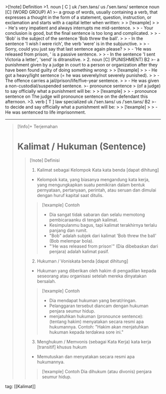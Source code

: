 <small>
</small>
>[!note] Definition
>1. noun [ C ]
uk  /ˈsen.təns/ us  /ˈsen.təns/
sentence noun [C] (WORD GROUP)
A1
>- a group of words, usually containing a verb, that expresses a thought in the form of a statement, question, instruction, or exclamation and starts with a capital letter when written:
> > [!example] 
> > - He's very impatient and always interrupts me mid-sentence.
> > - Your conclusion is good, but the final sentence is too long and complicated.
> > - 'Bob' is the subject of the sentence 'Bob threw the ball'.
> > - In the sentence 'I wish I were rich', the verb 'were' is in the subjunctive.
> > - Sorry, could you just say that last sentence again please?
> > - 'He was released from prison, ' is a passive sentence.
> > - In the sentence 'I sent Victoria a letter', 'send' is ditransitive.
> 2. noun [C] (PUNISHMENT)
B2
>- a punishment given by a judge in court to a person or organization after they have been found guilty of doing something wrong:
> > [!example] 
> > - He got a heavy/light sentence (= he was severely/not severely punished).
> > - The offence carries a jail/prison/life/five-year sentence.
> > - He was given a non-custodial/suspended sentence.
>- pronounce sentence
>  (of a judge) to say officially what a punishment will be:
> > [!example] 
> > - pronounce sentence on The judge will pronounce sentence on the defendant this afternoon.
>3. verb [ T ]   law   specialized
uk  /ˈsen.təns/ us  /ˈsen.təns/
B2
>- to decide and say officially what a punishment will be:
> > [!example] 
> > - He was sentenced to life imprisonment.

---

>[!info]+ Terjemahan
> # Kalimat / Hukuman (Sentence)
> > [!note] Definisi
> > 1. Kalimat sebagai Kelompok Kata
> >    kata benda [dapat dihitung]
> > - Kelompok kata, yang biasanya mengandung kata kerja, yang mengungkapkan suatu pemikiran dalam bentuk pernyataan, pertanyaan, perintah, atau seruan dan dimulai dengan huruf kapital saat ditulis.
> > > [!example] Contoh
> > > - Dia sangat tidak sabaran dan selalu memotong pembicaraanku di tengah kalimat.
> > > - Kesimpulanmu bagus, tapi kalimat terakhirnya terlalu panjang dan rumit.
> > > - "Bob" adalah subjek dari kalimat 'Bob threw the ball' (Bob melempar bola).
> > > - "'He was released from prison'" (Dia dibebaskan dari penjara) adalah kalimat pasif.
> > 2. Hukuman / Voniskata benda [dapat dihitung]
> > - Hukuman yang diberikan oleh hakim di pengadilan kepada seseorang atau organisasi setelah mereka dinyatakan bersalah.
> > > [!example] Contoh
> > > - Dia mendapat hukuman yang berat/ringan.
> > > - Pelanggaran tersebut diancam dengan hukuman penjara seumur hidup.
> > > - menjatuhkan hukuman (pronounce sentence): (tentang hakim) menyatakan secara resmi apa hukumannya. Contoh: "Hakim akan menjatuhkan hukuman kepada terdakwa sore ini."
> > 3. Menghukum / Memvonis (sebagai Kata Kerja)
> >    kata kerja [transitif] khusus hukum
> > - Memutuskan dan menyatakan secara resmi apa hukumannya.
> > > [!example] Contoh
> > > Dia dihukum (atau divonis) penjara seumur hidup.

tag: [[Kalimat]]